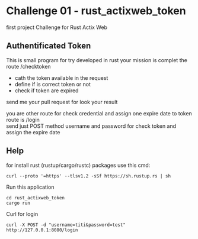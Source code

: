 # Challenge 01 - rust_actixweb_token
first project Challenge for Rust Actix Web 

## Authentificated Token 
This is small program for try developed in rust your mission is complet the route /checktoken
* cath the token available in the request
* define if is correct token or not
* check if token are expired

send me your pull request for look your result

you are other route for check credential and assign one expire date to token route is /login  
send just POST method username and password for check token and assign the expire date

## Help
for install rust (rustup/cargo/rustc) packages use this cmd:
```
curl --proto '=https' --tlsv1.2 -sSf https://sh.rustup.rs | sh
```

Run this application 
```
cd rust_actixweb_token
cargo run
```

Curl for login
```
curl -X POST -d "username=titi&password=test" http://127.0.0.1:8080/login
```
